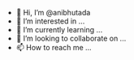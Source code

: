 - 👋 Hi, I’m @anibhutada
- 👀 I’m interested in ...
- 🌱 I’m currently learning ...
- 💞️ I’m looking to collaborate on ...
- 📫 How to reach me ...

<!---
anibhutada/anibhutada is a ✨ special ✨ repository because its `README.md` (this file) appears on your GitHub profile.
You can click the Preview link to take a look at your changes.
--->
